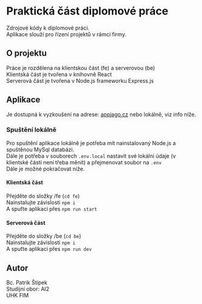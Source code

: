 # Praktická část diplomové práce

Zdrojové kódy k diplomové práci.\
Aplikace slouží pro řízení projektů v rámci firmy.

## O projektu

Práce je rozdělena na klientskou část (fe) a serverovou (be)\
Klientská část je tvořena v knihovně React\
Serverová část je tvořena v Node.js frameworku Express.js

## Aplikace

Je dostupná k vyzkoušení na adrese: [appjago.cz](https://appjago.cz) nebo lokálně, viz info níže.

### Spuštění lokálně

Pro spuštění aplikace lokálně je potřeba mít nainstalovaný Node.js a spuštěnou MySql databázi.\
Dále je potřeba v souborech `.env.local` nastavit své lokální údaje (v klientské části není třeba měnit) a přejmenovat soubor na `.env`\
Dále je možné pokračovat níže.

#### Klientská část

Přejděte do složky /fe (`cd fe`)\
Nainstalujte závislosti `npm i`\
A spuťte aplikaci přes `npm run start`

#### Serverová část

Přejděte do složky /be (`cd be`)\
Nainstalujte závislosti `npm i`\
A spuťte aplikaci přes `npm run dev`

## Autor

Bc. Patrik Štípek\
Studijní obor: AI2\
UHK FIM
